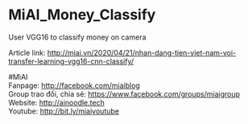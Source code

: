 # MiAI_Money_Classify
User VGG16 to classify money on camera

Article link:  http://miai.vn/2020/04/21/nhan-dang-tien-viet-nam-voi-transfer-learning-vgg16-cnn-classify/

#MìAI <br>
Fanpage: http://facebook.com/miaiblog<br>
Group trao đổi, chia sẻ: https://www.facebook.com/groups/miaigroup<br>
Website: http://ainoodle.tech<br>
Youtube: http://bit.ly/miaiyoutube<br>
